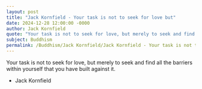 ```yaml
---
layout: post
title: "Jack Kornfield - Your task is not to seek for love but"
date: 2024-12-28 12:00:00 -0000
author: Jack Kornfield
quote: "Your task is not to seek for love, but merely to seek and find all the barriers within yourself that you have built against it."
subject: Buddhism
permalink: /Buddhism/Jack Kornfield/Jack Kornfield - Your task is not to seek for love but
---
```


Your task is not to seek for love, but merely to seek and find all the barriers within yourself that you have built against it.

- Jack Kornfield
